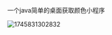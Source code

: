 一个java简单的桌面获取颜色小程序

![1745831302832](https://github.com/user-attachments/assets/433912d9-7e66-41a2-b921-22fd67dd58e8)
